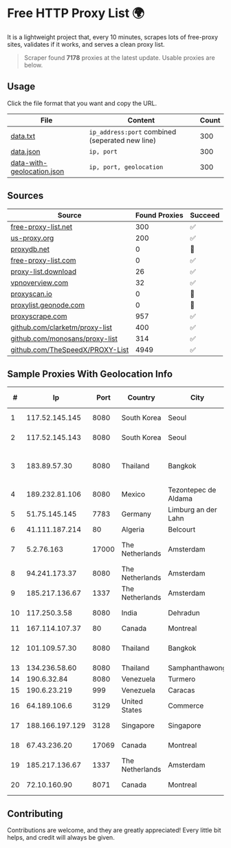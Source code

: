 
# Free HTTP Proxy List 🌍

It is a lightweight project that, every 10 minutes, scrapes lots of free-proxy sites, validates if it works, and serves a clean proxy list.


> Scraper found **7178** proxies at the latest update. Usable proxies are below.

## Usage

Click the file format that you want and copy the URL.


|File|Content|Count|
|----|-------|-----|
|[data.txt](https://raw.githubusercontent.com/themiralay/Proxy-List-World/master/data.txt)|`ip_address:port` combined (seperated new line)|300|
|[data.json](https://raw.githubusercontent.com/themiralay/Proxy-List-World/master/data.json)|`ip, port`|300|
|[data-with-geolocation.json](https://raw.githubusercontent.com/themiralay/Proxy-List-World/master/data-with-geolocation.json)|`ip, port, geolocation`|300|

## Sources

|Source|Found Proxies|Succeed|
|------|-------------|-------|
|[free-proxy-list.net](https://free-proxy-list.net)|300|✅|
|[us-proxy.org](https://www.us-proxy.org)|200|✅|
|[proxydb.net](http://proxydb.net)|0|🚫|
|[free-proxy-list.com](https://free-proxy-list.com/?page=&port=&type%5B%5D=http&type%5B%5D=https&up_time=0&search=Search)|0|✅|
|[proxy-list.download](https://www.proxy-list.download/HTTP)|26|✅|
|[vpnoverview.com](https://vpnoverview.com/privacy/anonymous-browsing/free-proxy-servers)|32|✅|
|[proxyscan.io](https://www.proxyscan.io)|0|🚫|
|[proxylist.geonode.com](https://proxylist.geonode.com/api/proxy-list?limit=300&page=1&sort_by=lastChecked&sort_type=desc&protocols=http,https)|0|🚫|
|[proxyscrape.com](https://api.proxyscrape.com/v2/?request=displayproxies&protocol=http&timeout=10000&country=all&ssl=all&anonymity=all)|957|✅|
|[github.com/clarketm/proxy-list](https://raw.githubusercontent.com/clarketm/proxy-list/master/proxy-list-raw.txt)|400|✅|
|[github.com/monosans/proxy-list](https://raw.githubusercontent.com/monosans/proxy-list/main/proxies/http.txt)|314|✅|
|[github.com/TheSpeedX/PROXY-List](https://raw.githubusercontent.com/TheSpeedX/PROXY-List/master/http.txt)|4949|✅|


## Sample Proxies With Geolocation Info

|#|Ip|Port|Country|City|Internet Service Provider|
|-|--|----|-------|----|-------------------------|
|1|117.52.145.145|8080|South Korea|Seoul|LG DACOM KIDC|
|2|117.52.145.143|8080|South Korea|Seoul|LG DACOM KIDC|
|3|183.89.57.30|8080|Thailand|Bangkok|Triple T Broadband Public Company Limited|
|4|189.232.81.106|8080|Mexico|Tezontepec de Aldama|Uninet S.A. de C.V.|
|5|51.75.145.145|7783|Germany|Limburg an der Lahn|OVH SAS|
|6|41.111.187.214|80|Algeria|Belcourt|Algerie Telecom|
|7|5.2.76.163|17000|The Netherlands|Amsterdam|The Infrastructure Group B.V.|
|8|94.241.173.37|8080|The Netherlands|Amsterdam|TimeWeb Ltd.|
|9|185.217.136.67|1337|The Netherlands|Amsterdam|Stallion Network Services Limited|
|10|117.250.3.58|8080|India|Dehradun|Bharat Sanchar Nigam Ltd|
|11|167.114.107.37|80|Canada|Montreal|OVH SAS|
|12|101.109.57.30|8080|Thailand|Bangkok|TOT Public Company Limited|
|13|134.236.58.60|8080|Thailand|Samphanthawong|CAT-BB|
|14|190.6.32.84|8080|Venezuela|Turmero|Net Uno, C.A.|
|15|190.6.23.219|999|Venezuela|Caracas|Net Uno|
|16|64.189.106.6|3129|United States|Commerce|Apogee Telecom Inc.|
|17|188.166.197.129|3128|Singapore|Singapore|DigitalOcean, LLC|
|18|67.43.236.20|17069|Canada|Montreal|GloboTech Communications|
|19|185.217.136.67|1337|The Netherlands|Amsterdam|Stallion Network Services Limited|
|20|72.10.160.90|8071|Canada|Montreal|GloboTech Communications|



## Contributing

Contributions are welcome, and they are greatly appreciated! Every
little bit helps, and credit will always be given.


